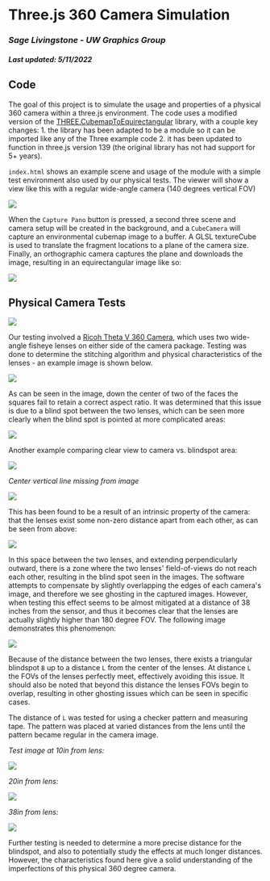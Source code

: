 # Three.js 360 Camera Simulation

### *Sage Livingstone - UW Graphics Group*
#### *Last updated: 5/11/2022*

## Code

The goal of this project is to simulate the usage and properties of a physical 360 camera within a three.js environment. The code uses a modified version of the [THREE.CubemapToEquirectangular](https://github.com/spite/THREE.CubemapToEquirectangular) library, with a couple key changes: 1. the library has been adapted to be a module so it can be imported like any of the Three example code 2. it has been updated to function in three.js version 139 (the original library has not had support for 5+ years).

`index.html` shows an example scene and usage of the module with a simple test environment also used by our physical tests. The viewer will show a view like this with a regular wide-angle camera (140 degrees vertical FOV)

![](example_main.png)  

When the `Capture Pano` button is pressed, a second three scene and camera setup will be created in the background, and a `CubeCamera` will capture an environmental cubemap image to a buffer. A GLSL textureCube is used to translate the fragment locations to a plane of the camera size. Finally, an orthographic camera captures the plane and downloads the image, resulting in an equirectangular image like so:

![](example_pano.png)

## Physical Camera Tests

![](ricoh_theta_v.png)  

Our testing involved a [Ricoh Theta V 360 Camera](https://theta360.com/en/about/theta/v.html), which uses two wide-angle fisheye lenses on either side of the camera package. Testing was done to determine the stitching algorithm and physical characteristics of the lenses - an example image is shown below. 

![](./physical_test_images/R0010003.JPG)

As can be seen in the image, down the center of two of the faces the squares fail to retain a correct aspect ratio. It was determined that this issue is due to a blind spot between the two lenses, which can be seen more clearly when the blind spot is pointed at more complicated areas:

![](./physical_test_images/R0010007.JPG)

Another example comparing clear view to camera vs. blindspot area:

![](./physical_test_images/R0010013.JPG)

*Center vertical line missing from image*

![](./physical_test_images/R0010015.JPG)

This has been found to be a result of an intrinsic property of the camera: that the lenses exist some non-zero distance apart from each other, as can be seen from above:

![](theta_v_top_view.png)  

In this space between the two lenses, and extending perpendicularly outward, there is a zone where the two lenses' field-of-views do not reach each other, resulting in the blind spot seen in the images. The software attempts to compensate by slightly overlapping the edges of each camera's image, and therefore we see ghosting in the captured images. However, when testing this effect seems to be almost mitigated at a distance of 38 inches from the sensor, and thus it becomes clear that the lenses are actually slightly higher than 180 degree FOV. The following image demonstrates this phenomenon:

![](theta_v_blindspot.png)

Because of the distance between the two lenses, there exists a triangular blindspot `B` up to a distance `L` from the center of the lenses. At distance `L` the FOVs of the lenses perfectly meet, effectively avoiding this issue. It should also be noted that beyond this distance the lenses FOVs begin to overlap, resulting in other ghosting issues which can be seen in specific cases.

The distance of `L` was tested for using a checker pattern and measuring tape. The pattern was placed at varied distances from the lens until the pattern became regular in the camera image.

*Test image at 10in from lens:*

![](./physical_test_images/theta_v_stitchtest_10.jpg)

*20in from lens:*

![](./physical_test_images/theta_v_stitchtest_20.jpg)

*38in from lens:*

![](./physical_test_images/theta_v_stitchtest_38.jpg)

Further testing is needed to determine a more precise distance for the blindspot, and also to potentially study the effects at much longer distances. However, the characteristics found here give a solid understanding of the imperfections of this physical 360 degree camera.